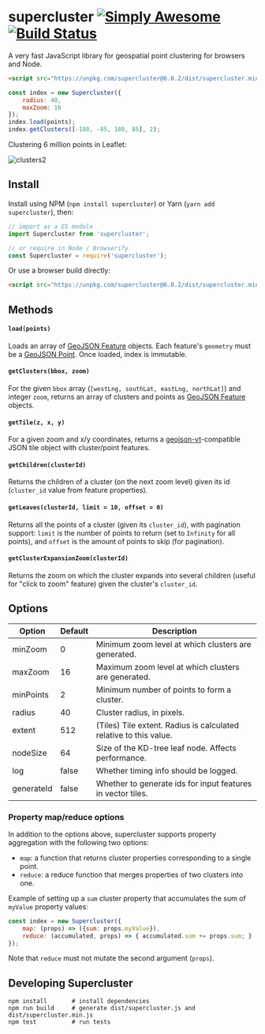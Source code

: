 # supercluster [![Simply Awesome](https://img.shields.io/badge/simply-awesome-brightgreen.svg)](https://github.com/mourner/projects) [![Build Status](https://travis-ci.org/mapbox/supercluster.svg?branch=master)](https://travis-ci.org/mapbox/supercluster)

A very fast JavaScript library for geospatial point clustering for browsers and Node.

```html
<script src="https://unpkg.com/supercluster@6.0.2/dist/supercluster.min.js"></script>
```

```js
const index = new Supercluster({
    radius: 40,
    maxZoom: 16
});
index.load(points);
index.getClusters([-180, -85, 180, 85], 2);
```

Clustering 6 million points in Leaflet:

![clusters2](https://cloud.githubusercontent.com/assets/25395/11857351/43407b46-a40c-11e5-8662-e99ab1cd2cb7.gif)

## Install

Install using NPM (`npm install supercluster`) or Yarn (`yarn add supercluster`), then:

```js
// import as a ES module
import Supercluster from 'supercluster';

// or require in Node / Browserify
const Supercluster = require('supercluster');
```

Or use a browser build directly:

```html
<script src="https://unpkg.com/supercluster@6.0.2/dist/supercluster.min.js"></script>
```

## Methods

#### `load(points)`

Loads an array of [GeoJSON Feature](https://tools.ietf.org/html/rfc7946#section-3.2) objects. Each feature's `geometry` must be a [GeoJSON Point](https://tools.ietf.org/html/rfc7946#section-3.1.2). Once loaded, index is immutable.

#### `getClusters(bbox, zoom)`

For the given `bbox` array (`[westLng, southLat, eastLng, northLat]`) and integer `zoom`, returns an array of clusters and points as [GeoJSON Feature](https://tools.ietf.org/html/rfc7946#section-3.2) objects.

#### `getTile(z, x, y)`

For a given zoom and x/y coordinates, returns a [geojson-vt](https://github.com/mapbox/geojson-vt)-compatible JSON tile object with cluster/point features.

#### `getChildren(clusterId)`

Returns the children of a cluster (on the next zoom level) given its id (`cluster_id` value from feature properties).

#### `getLeaves(clusterId, limit = 10, offset = 0)`

Returns all the points of a cluster (given its `cluster_id`), with pagination support:
`limit` is the number of points to return (set to `Infinity` for all points),
and `offset` is the amount of points to skip (for pagination).

#### `getClusterExpansionZoom(clusterId)`

Returns the zoom on which the cluster expands into several children (useful for "click to zoom" feature) given the cluster's `cluster_id`.

## Options

| Option     | Default | Description                                                       |
|------------|---------|-------------------------------------------------------------------|
| minZoom    | 0       | Minimum zoom level at which clusters are generated.               |
| maxZoom    | 16      | Maximum zoom level at which clusters are generated.               |
| minPoints  | 2       | Minimum number of points to form a cluster.                       |
| radius     | 40      | Cluster radius, in pixels.                                        |
| extent     | 512     | (Tiles) Tile extent. Radius is calculated relative to this value. |
| nodeSize   | 64      | Size of the KD-tree leaf node. Affects performance.               |
| log        | false   | Whether timing info should be logged.                             |
| generateId | false   | Whether to generate ids for input features in vector tiles.       |

### Property map/reduce options

In addition to the options above, supercluster supports property aggregation with the following two options:

- `map`: a function that returns cluster properties corresponding to a single point.
- `reduce`: a reduce function that merges properties of two clusters into one.

Example of setting up a `sum` cluster property that accumulates the sum of `myValue` property values:

```js
const index = new Supercluster({
    map: (props) => ({sum: props.myValue}),
    reduce: (accumulated, props) => { accumulated.sum += props.sum; }
});
```

Note that `reduce` must not mutate the second argument (`props`).

## Developing Supercluster

```
npm install       # install dependencies
npm run build     # generate dist/supercluster.js and dist/supercluster.min.js
npm test          # run tests
```
